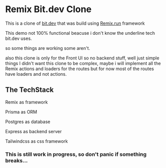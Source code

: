 # Remix Bit.dev Clone

This is a clone of [bit.dev](https://bit.dev) that was build using [Remix.run](https://remix.run) framework

This demo not 100% functional beacuse i don't know the underline tech bit.dev uses.

so some things are working some aren't.

also this clone is only for the Front UI so no backend stuff, well just simple things I didn't want this clone to be complex, maybe i will implement all the Remix actions and loaders for the routes but for now most of the routes have loaders and not actions.

## The TechStack
Remix as framework

Prisma as ORM 

Postgres as database

Express as backend server

Tailwindcss as css framework

### This is still work in progress, so don't panic if something breaks...